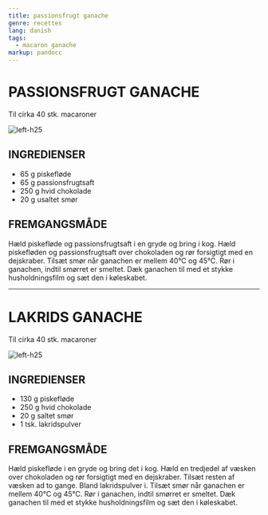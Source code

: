 ```yaml
---
title: passionsfrugt ganache
genre: recettes
lang: danish
tags:
  - macaron ganache
markup: pandocc
---
```


# PASSIONSFRUGT GANACHE

Til cirka 40 stk. macaroner

![](/images/macaron_passion.jpg "left-h25")

## INGREDIENSER

- 65 g piskefløde
- 65 g passionsfrugtsaft
- 250 g hvid chokolade
- 20 g usaltet smør

## FREMGANGSMÅDE

Hæld piskefløde og passionsfrugtsaft i en gryde og bring i kog.
Hæld piskefløden og passionsfrugtsaft over chokoladen og rør forsigtigt med en dejskraber.
Tilsæt smør når ganachen er mellem 40°C og 45°C.
Rør i ganachen, indtil smørret er smeltet.
Dæk ganachen til med et stykke husholdningsfilm og sæt den i køleskabet.

---

# LAKRIDS GANACHE

Til cirka 40 stk. macaroner

![](/images/macaron_reglisse.jpg "left-h25")

## INGREDIENSER

- 130 g piskefløde
- 250 g hvid chokolade
- 20 g saltet smør
- 1 tsk. lakridspulver

## FREMGANGSMÅDE

Hæld piskefløde i en gryde og bring det i kog.
Hæld en tredjedel af væsken over chokoladen og rør forsigtigt med en dejskraber.
Tilsæt resten af væsken ad to gange.
Bland lakridspulver i.
Tilsæt smør når ganachen er mellem 40°C og 45°C.
Rør i ganachen, indtil smørret er smeltet.
Dæk ganachen til med et stykke husholdningsfilm og sæt den i køleskabet.

